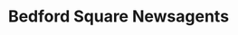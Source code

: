 ---
title: "Bedford Square Newsagents"
url: /dunstable/bedford-square-newsagents/
shop: newsagent
---